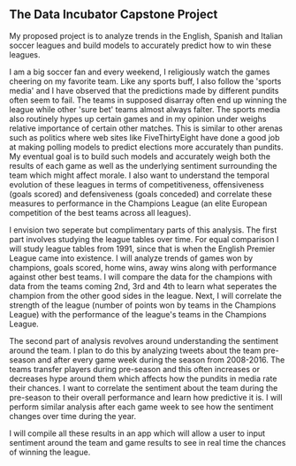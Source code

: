 ## The Data Incubator Capstone Project

My proposed project is to analyze trends in the English, Spanish and Italian soccer leagues and build models to accurately predict how to win these leagues. 

I am a big soccer fan and every weekend, I religiously watch the games cheering on my favorite team. Like any sports buff, I also follow the 'sports media' and I have observed that the predictions made by different pundits often seem to fail. The teams in supposed disarray often end up winning the league while other 'sure bet' teams almost always falter. The sports media also routinely hypes up certain games and in my opinion under weighs relative importance of certain other matches. This is similar to other arenas such as politics where web sites like FiveThirtyEight have done a good job at making polling models to predict elections more accurately than pundits. My eventual goal is to build such models and accurately weigh both the results of each game as well as the underlying sentiment surrounding the team which might affect morale. I also want to understand the temporal evolution of these leagues in terms of competitiveness, offensiveness (goals scored) and defensiveness (goals conceded) and correlate these measures to performance in the Champions League (an elite European competition of the best teams across all leagues).

I envision two seperate but complimentary parts of this analysis. The first part involves studying the league tables over time. For equal comparison I will study league tables from 1991, since that is when the English Premier League came into existence. I will analyze trends of games won by champions, goals scored, home wins, away wins along with performance against other best teams. I will compare the data for the champions with data from the teams coming 2nd, 3rd and 4th to learn what seperates the champion from the other good sides in the league. Next, I will correlate the strength of the league (number of points won by teams in the Champions League) with the performance of the league's teams in the Champions League.

The second part of analysis revolves around understanding the sentiment around the team. I plan to do this by analyzing tweets about the team pre-season and after every game week during the season from 2008-2016. The teams transfer players during pre-season and this often increases or decreases hype around them which affects how the pundits in media rate their chances. I want to correlate the sentiment about the team during the pre-season to their overall performance and learn how predictive it is. I will perform similar analysis after each game week to see how the sentiment changes over time during the year.

I will compile all these results in an app which will allow a user to input sentiment around the team and game results to see in real time the chances of winning the league.